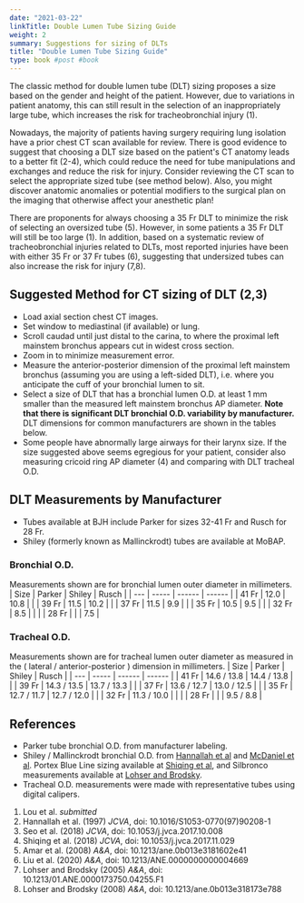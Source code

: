 ```yaml
---
date: "2021-03-22"
linkTitle: Double Lumen Tube Sizing Guide
weight: 2
summary: Suggestions for sizing of DLTs
title: "Double Lumen Tube Sizing Guide"
type: book #post #book
---
```


The classic method for double lumen tube (DLT) sizing proposes a size based on the gender and height of the patient. However, due to variations in patient anatomy, this can still result in the selection of an inappropriately large tube, which increases the risk for tracheobronchial injury (1). 

Nowadays, the majority of patients having surgery requiring lung isolation have a prior chest CT scan available for review. There is good evidence to suggest that choosing a DLT size based on the patient's CT anatomy leads to a better fit (2-4), which could reduce the need for tube manipulations and exchanges and reduce the risk for injury. Consider reviewing the CT scan to select the appropriate sized tube (see method below). Also, you might discover anatomic anomalies or potential modifiers to the surgical plan on the imaging that otherwise affect your anesthetic plan!

There are proponents for always choosing a 35 Fr DLT to minimize the risk of selecting an oversized tube (5). However, in some patients a 35 Fr DLT will still be too large (1). In addition, based on a systematic review of tracheobronchial injuries related to DLTs, most reported injuries have been with either 35 Fr or 37 Fr tubes (6), suggesting that undersized tubes can also increase the risk for injury (7,8).

## Suggested Method for CT sizing of DLT (2,3)
- Load axial section chest CT images.
- Set window to mediastinal (if available) or lung.
- Scroll caudad until just distal to the carina, to where the proximal left mainstem bronchus appears cut in widest cross section.
- Zoom in to minimize measurement error.
- Measure the anterior-posterior dimension of the proximal left mainstem bronchus (assuming you are using a left-sided DLT), i.e. where you anticipate the cuff of your bronchial lumen to sit.
- Select a size of DLT that has a bronchial lumen O.D. at least 1 mm smaller than the measured left mainstem bronchus AP diameter. **Note that there is significant DLT bronchial O.D. variability by manufacturer.** DLT dimensions for common manufacturers are shown in the tables below.
- Some people have abnormally large airways for their larynx size. If the size suggested above seems egregious for your patient, consider also measuring cricoid ring AP diameter (4) and comparing with DLT tracheal O.D.


## DLT Measurements by Manufacturer
- Tubes available at BJH include Parker for sizes 32-41 Fr and Rusch for 28 Fr. 
- Shiley (formerly known as Mallinckrodt) tubes are available at MoBAP.

### Bronchial O.D.
Measurements shown are for bronchial lumen outer diameter in millimeters. 
| Size  | Parker | Shiley | Rusch |
| ---   | ----- | ------ | ------ |
| 41 Fr | 12.0  | 10.8   |        |
| 39 Fr	| 11.5  | 10.2   |        |
| 37 Fr	| 11.5  | 9.9    |        |
| 35 Fr	| 10.5  | 9.5    |        |
| 32 Fr | 8.5   |        |        |
| 28 Fr |       |        | 7.5    |

### Tracheal O.D.
Measurements shown are for tracheal lumen outer diameter as measured in the ( lateral / anterior-posterior ) dimension in millimeters.
| Size  | Parker       | Shiley        | Rusch |
| ---   | -----        | ------        | ------ |
| 41 Fr | 14.6 / 13.8  | 14.4 / 13.8   |        |
| 39 Fr | 14.3 / 13.5  | 13.7 / 13.3   |        |
| 37 Fr | 13.6 / 12.7  | 13.0 / 12.5   |        |
| 35 Fr | 12.7 / 11.7  | 12.7 / 12.0   |        |
| 32 Fr | 11.3 / 10.0  |               |        |
| 28 Fr |              |               |  9.5 / 8.8  |

## References
- Parker tube bronchial O.D. from manufacturer labeling. 
- Shiley / Mallinckrodt bronchial O.D. from [Hannallah et al](https://doi.org/10.1016/S1053-0770(97)90208-1) and [McDaniel et al](https://www.apsf.org/article/double-lumen-endotracheal-endobronchial-tube-diameter-size-indicators-on-packaging-remain-suboptimal/). Portex Blue Line sizing available at [Shiqing et al](https://doi.org/10.1053/j.jvca.2017.11.029), and Silbronco measurements available at [Lohser and Brodsky](https://doi.org/10.1053/j.jvca.2005.03.035).
- Tracheal O.D. measurements were made with representative tubes using digital calipers.

1. Lou et al. *submitted*
2. Hannallah et al. (1997) *JCVA*, doi: 10.1016/S1053-0770(97)90208-1
3. Seo et al. (2018) *JCVA*, doi: 10.1053/j.jvca.2017.10.008
4. Shiqing et al. (2018) *JCVA*, doi: 10.1053/j.jvca.2017.11.029
7. Amar et al. (2008) *A&A*, doi: 10.1213/ane.0b013e3181602e41
8. Liu et al. (2020) *A&A*, doi: 10.1213/ANE.0000000000004669
9. Lohser and Brodsky (2005) *A&A*, doi: 10.1213/01.ANE.0000173750.04255.F1
10. Lohser and Brodsky (2008) *A&A*, doi: 10.1213/ane.0b013e318173e788